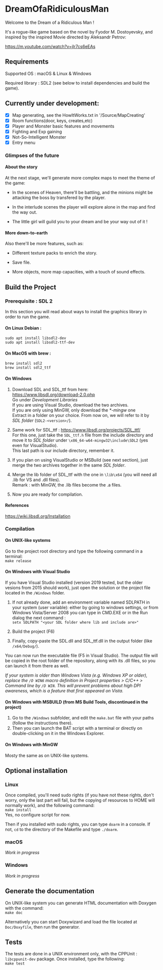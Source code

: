 # DreamOfaRidiculousMan

Welcome to the Dream of a Ridiculous Man !

It's a rogue-like game based on the novel by Fyodor M. Dostoyevsky, and inspired by the inspired Movie directed by Aleksandr Petrov:

https://m.youtube.com/watch?v=jIr7cs6eEAs

## Requirements

Supported OS : macOS & Linux & Windows

Required library : SDL2 (see below to install dependencies and build the game).

## Currently under development:

- [x] Map generating, see the HowItWorks.txt in '/Source/MapCreating'
- [x] Room functions(door, keys, creates,etc)
- [x] Player and Monster basic features and movements
- [x] Fighting and Exp gaining
- [x] Not-So-Intelligent Monster
- [x] Entry menu

### Glimpses of the future 
#### About the story
At the next stage, we'll generate more complex maps to meet the theme of the game:

- In the scenes of Heaven, there'll be battling, and the minions might be attacking the boss by transfered by the player.

- In the interlude scenes the player will explore alone in the map and find the way out.

- The little girl will guild you to your dream and be your way out of it ! 

#### More down-to-earth

Also there'll be more features, such as:

- Different texture packs to enrich the story.

- Save file.

- More objects, more map capacities, with a touch of sound effects.

## Build the Project

### Prerequisite : SDL 2
In this section you will read about ways to install the graphics library in order to run the game.
#### On Linux Debian :

`sudo apt install libsdl2-dev` \
`sudo apt install libsdl2-ttf-dev`

#### On MacOS with brew :

`brew install sdl2`\
`brew install sdl2_ttf`

#### On Windows 
1) Download SDL and SDL_ttf from here:\
https://www.libsdl.org/download-2.0.php \
Go under *Development Libraries*\
If you are using Visual Studio, download the two archives.\
If you are only using MinGW, only download the *\*-mingw* one\
Extract in a folder on your choice. From now on, we will refer to it by *SDL folder* (```SDL2-<version>/```).

2) Same work for SDL_ttf :
https://www.libsdl.org/projects/SDL_ttf/ \
For this one, just take the ```SDL_ttf.h``` file
 from the include directory and move it to *SDL folder* under ```\x86_64-w64-mingw32\include\SDL2``` (yes even for VisualStudio).\
This last path is our include directory, remember it. 
3) If you plan on using VisualStudio or MSBuild (see next section), just merge
 the two archives together in the same *SDL folder*.
4) Merge the lib folder of SDL_ttf with the one in ```\lib\x64``` (you will need all .lib for VS and .dll files).\
Remark : with MinGW, the .lib files become the .a files.

5) Now you are ready for compilation.
#### References
https://wiki.libsdl.org/Installation

### Compilation
#### On UNIX-like systems
Go to the project root directory and type the following command in a terminal:\
```make release```

#### On Windows with Visual Studio

If you have Visual Studio installed (version 2019 tested, but the older vesions from 2015 should work),
just open the solution or the project file located in the ```/Windows``` folder.
1) If not already done, add an environment variable named SDLPATH in your system (user variable): either 
by going to windows settings, or from Windows Vista/Server 2008 you can type in CMD.EXE or
in the Run dialog the next command : \
```setx SDLPATH "<your SDL folder where lib and include are>"```

2) Build the project (F6)

3) Finally, copy-paste the SDL.dll and SDL_ttf.dll in the output folder (like ```/x64/Debug/```).

You can now run the executable file (F5 in Visual Studio). The output file will be copied in the root folder of the repository,
along with its .dll files, so you can launch it from there as well.

*If your system is older than Windows Vista (e.g. Windows XP or older), replace 
the ```/D WIN6``` macro definition in Project properties > C/C++ > Command line by
```/D WIN```. This will prevent problems about high DPI awareness, which is a feature 
that first appeared on Vista.*
 

 
#### On Windows with MSBUILD (from MS Build Tools, discontinued in the project)
1) Go to the ```/Windows``` subfolder, and edit the ```make.bat``` file with your paths (follow the instructions there).
2) Then you can launch the BAT script with a terminal or directly on double-clicking on it in the Windows Explorer.
 

#### On Windows with MinGW

Mosty the same as on UNIX-like systems.

## Optional installation
 

### Linux
 
 
Once compiled, you'll need sudo rights (if you have not these rights,
don't worry, only the last part will fail, but the copying of resources to HOME will
normally work), and the following command:\
```make install```\
Yes, no configure script for now. 

Then if you installed with sudo rights, you can type ```doarm``` in a console. If not,
```cd``` to the directory of the Makefile and type ```./doarm```.

### macOS

*Work in progress*

### Windows
 
*Work in progress*

## Generate the documentation

On UNIX-like system you can generate HTML documentation with Doxygen with the command:\
```make doc```

Alternatively you can start Doxywizard and load the file located at ```Doc/Doxyfile```, then 
run the generator.

## Tests

The tests are done in a UNIX environment only, with the CPPUnit : ```libcppunit-dev``` package.
Once installed, type the following: \
```make test```